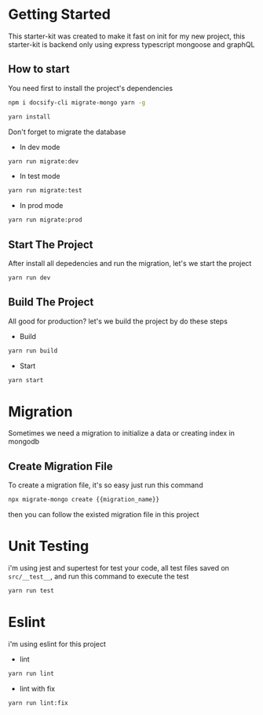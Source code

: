 # Getting Started

This starter-kit was created to make it fast on init for my new project, this starter-kit is backend only using express typescript mongoose and graphQL

[My Reqo]: https://github.com/arikmpt

## How to start

You need first to install the project's dependencies

```bash
npm i docsify-cli migrate-mongo yarn -g
```
```bash
yarn install
```

Don't forget to migrate the database

- In dev mode
```bash
yarn run migrate:dev
```
- In test mode
```bash
yarn run migrate:test
```
- In prod mode
```bash
yarn run migrate:prod
```

## Start The Project

After install all depedencies and run the migration, let's we start the project

```bash
yarn run dev
```

## Build The Project

All good for production? let's we build the project by do these steps

- Build
```bash
yarn run build
```

- Start
```bash
yarn start
```

# Migration

Sometimes we need a migration to initialize a data or creating index in mongodb

## Create Migration File

To create a migration file, it's so easy just run this command

```bash
npx migrate-mongo create {{migration_name}}
```

then you can follow the existed migration file in this project

# Unit Testing

i'm using jest and supertest for test your code, all test files saved on `src/__test__`, and run this command to execute the test

```bash
yarn run test
```

# Eslint

i'm using eslint for this project

- lint
```bash
yarn run lint
```

- lint with fix
```bash
yarn run lint:fix
```
